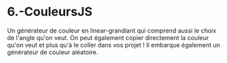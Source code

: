 # 6.-CouleursJS
Un générateur de couleur en linear-grandiant qui comprend aussi le choix de l'angle qu'on veut.
On peut également copier directement la couleur qu'on veut et plus qu'à le coller dans vos projet !
Il embarque également un générateur de couleur aléatoire.
